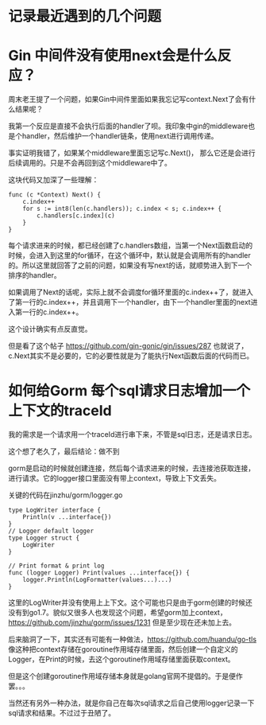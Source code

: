 # 记录最近遇到的几个问题

# Gin 中间件没有使用next会是什么反应？

周末老王提了一个问题，如果Gin中间件里面如果我忘记写context.Next了会有什么结果呢？

我第一个反应是直接不会执行后面的handler了呗。我印象中gin的middleware也是个handler，然后维护一个handler链条，使用next进行调用传递。

事实证明我错了，如果某个middleware里面忘记写c.Next()， 那么它还是会进行后续调用的。只是不会再回到这个middleware中了。

这块代码又加深了一些理解：

```
func (c *Context) Next() {
	c.index++
	for s := int8(len(c.handlers)); c.index < s; c.index++ {
		c.handlers[c.index](c)
	}
}
```

每个请求进来的时候，都已经创建了c.handlers数组，当第一个Next函数启动的时候，会进入到这里的for循环，在这个循环中，默认就是会调用所有的handler的。所以这里就回答了之前的问题，如果没有写next的话，就顺势进入到下一个排序的handler。

如果调用了Next的话呢，实际上就不会调度for循环里面的c.index++了，就进入了第一行的c.index++，并且调用下一个handler，由下一个handler里面的next进入第一行的c.index++。

这个设计确实有点反直觉。

但是看了这个帖子 https://github.com/gin-gonic/gin/issues/287 也就说了，c.Next其实不是必要的，它的必要性就是为了能执行Next函数后面的代码而已。

# 如何给Gorm 每个sql请求日志增加一个上下文的traceId

我的需求是一个请求用一个traceId进行串下来，不管是sql日志，还是请求日志。

这个想了老久了，最后结论：做不到

gorm是启动的时候就创建连接，然后每个请求进来的时候，去连接池获取连接，进行请求。它的logger接口里面没有带上context，导致上下文丢失。

关键的代码在jinzhu/gorm/logger.go
```
type LogWriter interface {
	Println(v ...interface{})
}
// Logger default logger
type Logger struct {
	LogWriter
}

// Print format & print log
func (logger Logger) Print(values ...interface{}) {
	logger.Println(LogFormatter(values...)...)
}
```

这里的LogWriter并没有使用上上下文。这个可能也只是由于gorm创建的时候还没有到go1.7。貌似又很多人也发现这个问题，希望gorm加上context，https://github.com/jinzhu/gorm/issues/1231 但是至少现在还未加上去。

后来脑洞了一下，其实还有可能有一种做法，https://github.com/huandu/go-tls 像这种把context存储在goroutine作用域存储里面，然后创建一个自定义的Logger，在Print的时候，去这个goroutine作用域存储里面获取context。

但是这个创建goroutine作用域存储本身就是golang官网不提倡的。于是便作罢。。。

当然还有另外一种办法，就是你自己在每次sql请求之后自己使用logger记录一下sql请求和结果。不过过于丑陋了。
